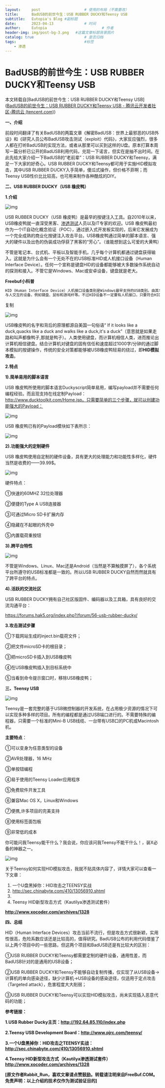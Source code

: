 ```yaml
---
layout:     post   				    # 使用的布局（不需要改）
title:      BadUSB的前世今生：USB RUBBER DUCKY和Teensy USB 				# 标题 
subtitle:   Eutopia's Blog #副标题
date:       2023-04-13 				# 时间
author:     Eutopia 						# 作者
header-img: img/post-bg-3.png 	#这篇文章标题背景图片
catalog: true 						# 是否归档
tags:								#标签
    - 渗透
---
```


# BadUSB的前世今生：USB RUBBER DUCKY和Teensy USB

本文转载自[BadUSB的前世今生：USB RUBBER DUCKY和Teensy USB]([BadUSB的前世今生：USB RUBBER DUCKY和Teensy USB - 腾讯云开发者社区-腾讯云 (tencent.com)](https://cloud.tencent.com/developer/article/1036206))

**一、介绍**

前段时间翻译了有关BadUSB的两篇文章《解密BadUSB：世界上最邪恶的USB外设》和《研究人员公布BadUSB攻击测试（exploit）代码》，大家反应强烈，很多人都在打听BadUSB的实现方法，或者从那里可以买到这样的U盘。原本打算本周写一篇分析已公开的BadUSB利用代码，兑现一下诺言，但实在是抽不出时间。在此先给大家介绍一下BadUSB的“老前辈”：USB RUBBER DUCKY和Teensy，满足一下大家的好奇心。USB RUBBER DUCKY和Teensy都可用于实施HID模拟攻击，其中USB RUBBER DUCKY入手简单，傻瓜式操作，但价格不菲啊；而Teensy USB性价比比较高，也可用来制作各种酷炫的DIY。

**二、USB RUBBER DUCKY（USB 橡皮鸭）**

**1.介绍**

![img](https://ask.qcloudimg.com/http-save/yehe-1268449/ed4ijlzf2s.jpeg?imageView2/2/w/2560/h/7000)

USB RUBBER DUCKY（USB 橡皮鸭）是最早的按键注入工具。自2010年以来，USB橡皮鸭就一直深受黑客、[渗透测试](https://cloud.tencent.com/product/wpt?from=20065&from_column=20065)人员以及IT专家的欢迎。USB 橡皮鸭最初作为一个IT自动化概念验证（POC），通过嵌入式开发板实现的，后来它发展成为一个完全成熟的商业化按键注入攻击平台。USB橡皮鸭通过简单的脚本语言、强大的硬件以及出色的伪装成功俘获了黑客的“芳心”。（谁能想到这么可爱的大黄鸭）

不管是笔记本、台式机、平板以及智能手机，几乎每个计算机都通过键盘获得输入。这就是为什么会有一个无处不在的USB标准HID或人机接口设备（Human Interface Device）。任何一个宣称是键盘HID的设备都能够被大多数操作系统自动的探测和接入。不管它是Windows、Mac或安卓设备，键盘就是老大。

**Freebuf小科普**

```javascript
HID（Human Interface Device）人机接口设备类别是Windows最早支持的USB类别。由其名称可以了解HID设备是计算机直接
与人交互的设备，例如键盘、鼠标和游戏杆等。不过HID设备不一定要有人机接口，只要符合HID类别规范，就都是HID设备。
```

复制

![img](https://ask.qcloudimg.com/http-save/yehe-1268449/shli98ytmx.jpeg?imageView2/2/w/2560/h/7000)

USB橡皮鸭的名字和背后的原理都源自美国一句俗语“ If it looks like a duck,quacks like a duck and walks like a duck,it's a duck”（意思就是如果走路和叫声都像鸭子,那就是鸭子）。人类使用键盘，而计算机相信人类，进而推论出计算机相信键盘。结合计算机对键盘的固有信任和速度超过1000字/分钟的通过脚本模拟的按键操作，传统的安全对策都能够被USB橡皮鸭轻易的绕过，即**HID模拟攻击**。

**2.特点**

**1).简单易用的脚本语言**

USB 橡皮鸭所使用的脚本语言Duckyscript简单易用，编写payload并不需要任何编程经验。而且现支持在线定制Payload：http://www.ducktoolkit.com/Home.jsp。只需要简单的三个步骤，就可以创建功能强大的Payload：

![img](https://ask.qcloudimg.com/http-save/yehe-1268449/b04ikzq8e6.jpeg?imageView2/2/w/2560/h/7000)

USB 橡皮鸭已有的Payload模块如下表所示：

![img](https://ask.qcloudimg.com/http-save/yehe-1268449/wfj19szsx9.jpeg?imageView2/2/w/2560/h/7000)

**2).功能强大的定制硬件**

USB 橡皮鸭使用自定制的硬件设备，具有更大的处理能力和功能性多样化，硬件当然是收费的——39.99$。

![img](https://ask.qcloudimg.com/http-save/yehe-1268449/kym8q93sqw.jpeg?imageView2/2/w/2560/h/7000)

硬件特点：

①快速的60MHZ 32位处理器

②便捷的Type A USB连接器

③可通过Micro SD卡扩展内存

④隐藏在不起眼的外壳中

⑤内置载荷重按钮

**3).跨平台特性**

![img](https://ask.qcloudimg.com/http-save/yehe-1268449/qrbeq5wvtg.jpeg?imageView2/2/w/2560/h/7000)

不管是Windows、Linux、Mac还是Android（当然是不算触摸屏了），各个系统平台所遵守的USB标准都是一致的。所以USB RUBBER DUCKY自然而然就具有了跨平台的特点。

**4).活跃的交流社区**

USB RUBBER DUCKY拥有自己社区版固件、编码器以及工具箱，具有良好的交流沟通平台：

https://forums.hak5.org/index.php?/forum/56-usb-rubber-ducky/

**3.攻击测试步骤**

①下载网站生成的inject.bin载荷文件；

②把文件microSD卡的根目录；

③把microSD卡插入到USB橡皮鸭

④在USB橡皮鸭插入到目标系统中

⑤当看到命令提示窗口时，移除USB橡皮鸭；

**三、Teensy USB**

![img](https://ask.qcloudimg.com/http-save/yehe-1268449/ai7k06jlz9.jpeg?imageView2/2/w/2560/h/7000)

Teensy是一套完整的基于USB微控制器的开发系统，在占用极少资源的情况下可以实现多种多样的项目。所有的编程都是通过USB端口进行的。不需要特殊的编程器，只需要一个标准的Mini-B USB线缆、一台带有USB口的PC机或Macintosh机。

**主要特点**：

①可以变身为任意类型的设备

②AVR处理器，16 MHz

③单按钮编程

④易于使用的Teensy Loader应用程序

⑤免费软件开发工具

⑥兼容Mac OS X，Linux和Windows

⑦便携,许多项目的完美支持

⑧使用标签面包板

⑨非常低的成本

你可能问我Teensy能干什么？我会说，你应该问我Teensy不能干什么！，装X必备的神器之一。

![img](https://ask.qcloudimg.com/http-save/yehe-1268449/ldd1fn950p.jpeg?imageView2/2/w/2560/h/7000)

关于Teensy如何实现HID模拟攻击，我就不贴具体内容了，详情大家可以查看一下文章：

1. 一个U盘黑掉你：HID攻击之TEENSY实战
2. http://sec.chinabyte.com/410/13056910.shtml
3. 
4. Teensy HID新型攻击方式（Kautilya渗透测试套件）

**http://www.xocoder.com/archives/1328** 

**四、总结**

HID（Human Interface Devices）攻击当前不流行，但是攻击方式很新颖，实用性很高，危险系数应该还是比较高的，值得研究。BadUSB公布的利用代码借鉴了以上两个项目中的一些思路，但这两个项目和BadUSB还是有比较大的区别：

①USB RUBBER DUCKY和Teensy都需要定制的硬件设备，通用性差，而BadUSB针对的是通用的USB设备；

②USB RUBBER DUCKY和Teensy不能够自动复制传播，仅实现了从USB设备->计算机的单向感染途径，缺少计算机->USB设备的感染途径，仅适用于定点攻击（Targeted attack），危害程度大大削弱；

③USB RUBBER DUCKY和Teensy可以实现HID模拟攻击，尚未实现插入恶意代码的功能；

**参考链接：**

**1.USB Rubber Ducky主页：http://192.64.85.110/index.php**

**2.Teensy USB Development Board：http://www.pjrc.com/teensy/**

**3.一个U盘黑掉你：HID攻击之TEENSY实战：http://sec.chinabyte.com/410/13056910.shtml**

**4.Teensy HID新型攻击方式（Kautilya渗透测试套件）http://www.xocoder.com/archives/1328**

**[原文作者Rabbit_Run，喜欢文章请点赞鼓励。转载请注明来自FreeBuf.COM。免责声明：以上介绍的技术仅作为测试验证目的]**
